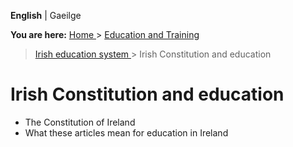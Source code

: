 **English** |  Gaeilge 

**You are here:** [ Home ](/en/) > [ Education and Training ](/en/education/)
> [ Irish education system ](/en/education/the-irish-education-system/) >
Irish Constitution and education

#  Irish Constitution and education

  * The Constitution of Ireland 
  * What these articles mean for education in Ireland 
